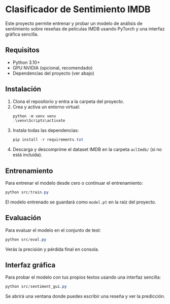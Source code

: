 # Clasificador de Sentimiento IMDB

Este proyecto permite entrenar y probar un modelo de análisis de sentimiento sobre reseñas de películas IMDB usando PyTorch y una interfaz gráfica sencilla.

## Requisitos
- Python 3.10+
- GPU NVIDIA (opcional, recomendado)
- Dependencias del proyecto (ver abajo)

## Instalación
1. Clona el repositorio y entra a la carpeta del proyecto.
2. Crea y activa un entorno virtual:
   ```powershell
   python -m venv venv
   .\venv\Scripts\activate
   ```
3. Instala todas las dependencias:
   ```powershell
   pip install -r requirements.txt
   ```
4. Descarga y descomprime el dataset IMDB en la carpeta `aclImdb/` (si no está incluida).

## Entrenamiento
Para entrenar el modelo desde cero o continuar el entrenamiento:
```powershell
python src/train.py
```
El modelo entrenado se guardará como `model.pt` en la raíz del proyecto.

## Evaluación
Para evaluar el modelo en el conjunto de test:
```powershell
python src/eval.py
```
Verás la precisión y pérdida final en consola.

## Interfaz gráfica
Para probar el modelo con tus propios textos usando una interfaz sencilla:
```powershell
python src/sentiment_gui.py
```
Se abrirá una ventana donde puedes escribir una reseña y ver la predicción.

